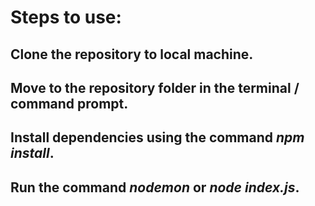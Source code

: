# Steps to use:

## Clone the repository to local machine.

## Move to the repository folder in the terminal / command prompt.

## Install dependencies using the command _npm install_.

## Run the command _nodemon_ or _node index.js_.
